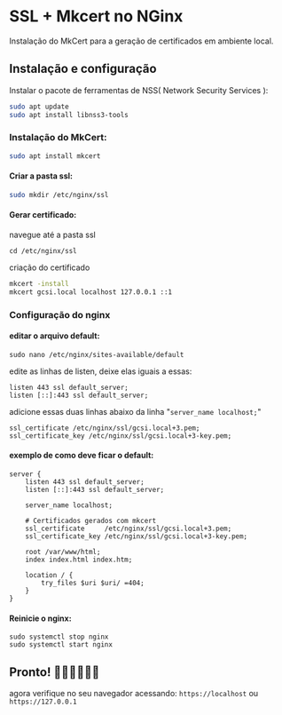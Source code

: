# SSL + Mkcert no NGinx
Instalação do MkCert para a geração de certificados em ambiente local. 
## Instalação e configuração

Instalar o pacote de ferramentas de NSS( Network Security Services ):

```bash
sudo apt update
sudo apt install libnss3-tools
```

### Instalação do MkCert:

```bash
sudo apt install mkcert
```

#### Criar a pasta ssl:

```bash
sudo mkdir /etc/nginx/ssl
```

#### Gerar certificado:
navegue até a pasta ssl

```
cd /etc/nginx/ssl
```

criação do certificado

```bash
mkcert -install
mkcert gcsi.local localhost 127.0.0.1 ::1
```

### Configuração do nginx
#### editar o arquivo default:
```
sudo nano /etc/nginx/sites-available/default
```

edite as linhas de listen, deixe elas iguais a essas:
```
listen 443 ssl default_server;
listen [::]:443 ssl default_server;
```
adicione essas duas linhas abaixo da linha "`server_name localhost;`"
```
ssl_certificate /etc/nginx/ssl/gcsi.local+3.pem;
ssl_certificate_key /etc/nginx/ssl/gcsi.local+3-key.pem;
```
#### exemplo de como deve ficar o default:
```
server {
    listen 443 ssl default_server;
    listen [::]:443 ssl default_server;

    server_name localhost;

    # Certificados gerados com mkcert
    ssl_certificate     /etc/nginx/ssl/gcsi.local+3.pem;
    ssl_certificate_key /etc/nginx/ssl/gcsi.local+3-key.pem;

    root /var/www/html;
    index index.html index.htm;

    location / {
        try_files $uri $uri/ =404;
    }
}
```

#### Reinicie o nginx:
```
sudo systemctl stop nginx
sudo systemctl start nginx
```
## Pronto! 🎉🎉🎉💥🎈🎈
agora verifique no seu navegador acessando:
`https://localhost` ou `https://127.0.0.1`
